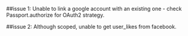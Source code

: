 ##issue 1:
Unable to link a google account with an existing one - check Passport.authorize for OAuth2 strategy.

##issue 2:
Although scoped, unable to get user_likes from facebook.

